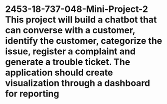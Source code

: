 # 2453-18-737-048-Mini-Project-2 This project will build a chatbot that can converse with a customer, identify the customer, categorize the issue, register a complaint and generate a trouble ticket. The application should create visualization through a dashboard for reporting
